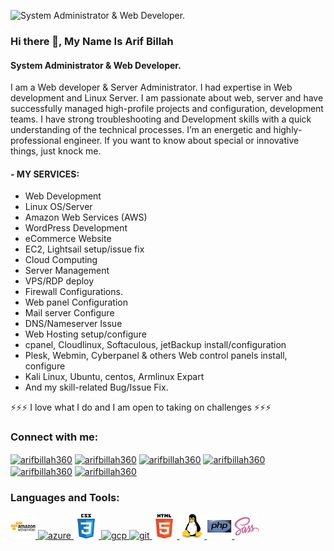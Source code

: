 ![System Administrator & Web Developer.](https://share.arifbillah.com/wl/?id=fLaFHpBV5Tsrcx2jgFxOJYzkJuZaCy8E&download=1)
### Hi there 👋, My Name Is Arif Billah
#### System Administrator & Web Developer.
I am a Web developer & Server Administrator. I had expertise in Web development and Linux Server. I am passionate about web, server and have successfully managed high-profile projects and configuration, development teams. I have strong troubleshooting and Development skills with a quick understanding of the technical processes.  I’m an energetic and highly-professional engineer. If you want to know about special or innovative things, just knock me. 

#### - MY SERVICES:
- Web Development
- Linux OS/Server
- Amazon Web Services (AWS)
- WordPress Development
- eCommerce Website
- EC2, Lightsail setup/issue fix
- Cloud Computing
- Server Management
- VPS/RDP deploy
- Firewall Configurations.
- Web panel Configuration
- Mail server Configure
- DNS/Nameserver Issue
- Web Hosting setup/configure
- cpanel, Cloudlinux, Softaculous, jetBackup install/configuration
- Plesk, Webmin, Cyberpanel & others Web control panels install, configure
- Kali Linux, Ubuntu, centos, Armlinux Expart
- And my skill-related Bug/Issue Fix. 


 ⚡⚡⚡ I love what I do and I am open to taking on challenges ⚡⚡⚡


<h3 align="left">Connect with me:</h3>
<p align="left">
<a href="https://twitter.com/arifbillah360" target="blank"><img align="center" src="https://raw.githubusercontent.com/rahuldkjain/github-profile-readme-generator/master/src/images/icons/Social/twitter.svg" alt="arifbillah360" height="30" width="40" /></a>
<a href="https://linkedin.com/in/arifbillah360" target="blank"><img align="center" src="https://raw.githubusercontent.com/rahuldkjain/github-profile-readme-generator/master/src/images/icons/Social/linked-in-alt.svg" alt="arifbillah360" height="30" width="40" /></a>
<a href="https://fb.com/arifbillah360" target="blank"><img align="center" src="https://raw.githubusercontent.com/rahuldkjain/github-profile-readme-generator/master/src/images/icons/Social/facebook.svg" alt="arifbillah360" height="30" width="40" /></a>
<a href="https://instagram.com/arifbillah360" target="blank"><img align="center" src="https://raw.githubusercontent.com/rahuldkjain/github-profile-readme-generator/master/src/images/icons/Social/instagram.svg" alt="arifbillah360" height="30" width="40" /></a>
<a href="https://dribbble.com/arifbillah360" target="blank"><img align="center" src="https://raw.githubusercontent.com/rahuldkjain/github-profile-readme-generator/master/src/images/icons/Social/dribbble.svg" alt="arifbillah360" height="30" width="40" /></a>
<a href="https://www.behance.net/arifbillah360" target="blank"><img align="center" src="https://raw.githubusercontent.com/rahuldkjain/github-profile-readme-generator/master/src/images/icons/Social/behance.svg" alt="arifbillah360" height="30" width="40" /></a>
</p>

<h3 align="left">Languages and Tools:</h3>
<p align="left"> <a href="https://aws.amazon.com" target="_blank" rel="noreferrer"> <img src="https://raw.githubusercontent.com/devicons/devicon/master/icons/amazonwebservices/amazonwebservices-original-wordmark.svg" alt="aws" width="40" height="40"/> </a> <a href="https://azure.microsoft.com/en-in/" target="_blank" rel="noreferrer"> <img src="https://www.vectorlogo.zone/logos/microsoft_azure/microsoft_azure-icon.svg" alt="azure" width="40" height="40"/> </a> <a href="https://www.w3schools.com/css/" target="_blank" rel="noreferrer"> <img src="https://raw.githubusercontent.com/devicons/devicon/master/icons/css3/css3-original-wordmark.svg" alt="css3" width="40" height="40"/> </a> <a href="https://cloud.google.com" target="_blank" rel="noreferrer"> <img src="https://www.vectorlogo.zone/logos/google_cloud/google_cloud-icon.svg" alt="gcp" width="40" height="40"/> </a> <a href="https://git-scm.com/" target="_blank" rel="noreferrer"> <img src="https://www.vectorlogo.zone/logos/git-scm/git-scm-icon.svg" alt="git" width="40" height="40"/> </a> <a href="https://www.w3.org/html/" target="_blank" rel="noreferrer"> <img src="https://raw.githubusercontent.com/devicons/devicon/master/icons/html5/html5-original-wordmark.svg" alt="html5" width="40" height="40"/> </a> <a href="https://www.linux.org/" target="_blank" rel="noreferrer"> <img src="https://raw.githubusercontent.com/devicons/devicon/master/icons/linux/linux-original.svg" alt="linux" width="40" height="40"/> </a> <a href="https://www.php.net" target="_blank" rel="noreferrer"> <img src="https://raw.githubusercontent.com/devicons/devicon/master/icons/php/php-original.svg" alt="php" width="40" height="40"/> </a> <a href="https://sass-lang.com" target="_blank" rel="noreferrer"> <img src="https://raw.githubusercontent.com/devicons/devicon/master/icons/sass/sass-original.svg" alt="sass" width="40" height="40"/> </a> </p>

